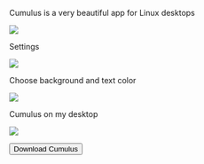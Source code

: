 Cumulus is a very beautiful app for Linux desktops

<img src="https://skandyns.github.io/img/cumulus.png"/>

Settings

<img src="https://skandyns.github.io/img/cumulus-settings.png"/>

Choose background and text color

<img src="https://skandyns.github.io/img/cumulus-choose.png"/>

Cumulus on my desktop

<img src="https://skandyns.github.io/img/cumulus-desktop.png"/>

<a href="https://github.com/vadrian89/cumulus-qt/releases/" target="_blank"><button class="button-download button-small button-small pure-button">Download Cumulus </button></a>
